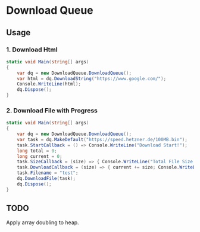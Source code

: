 # Download Queue

## Usage

### 1. Download Html

``` cs
static void Main(string[] args)
{
    var dq = new DownloadQueue.DownloadQueue();
    var html = dq.DownloadString("https://www.google.com/");
    Console.WriteLine(html);
    dq.Dispose();
}
```

### 2. Download File with Progress

``` cs
static void Main(string[] args)
{
    var dq = new DownloadQueue.DownloadQueue();
    var task = dq.MakeDefault("https://speed.hetzner.de/100MB.bin");
    task.StartCallback = () => Console.WriteLine("Download Start!");
    long total = 0;
    long current = 0;
    task.SizeCallback = (size) => { Console.WriteLine("Total File Size: " + size); total = size; };
    task.DownloadCallback = (size) => { current += size; Console.WriteLine("Receive: " + size + " " + (current / (double)total)); };
    task.Filename = "test";
    dq.DownloadFile(task);
    dq.Dispose();
}
```

## TODO

Apply array doubling to heap.
